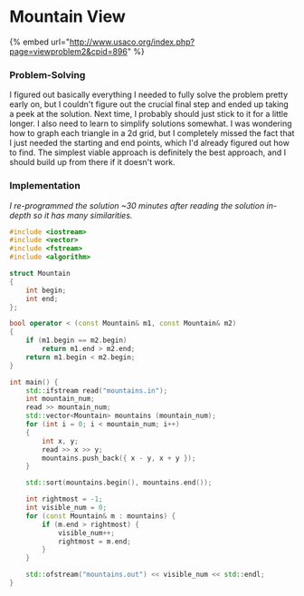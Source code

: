 # Mountain View

{% embed url="http://www.usaco.org/index.php?page=viewproblem2&cpid=896" %}

### Problem-Solving

I figured out basically everything I needed to fully solve the problem pretty early on, but I couldn't figure out the crucial final step and ended up taking a peek at the solution. Next time, I probably should just stick to it for a little longer. I also need to learn to simplify solutions somewhat. I was wondering how to graph each triangle in a 2d grid, but I completely missed the fact that I just needed the starting and end points, which I'd already figured out how to find. The simplest viable approach is definitely the best approach, and I should build up from there if it doesn't work.

### Implementation

_I re-programmed the solution \~30 minutes after reading the solution in-depth so it has many similarities._

```cpp
#include <iostream>
#include <vector>
#include <fstream>
#include <algorithm>

struct Mountain 
{
	int begin;
	int end;
};

bool operator < (const Mountain& m1, const Mountain& m2)
{
	if (m1.begin == m2.begin)
		return m1.end > m2.end;
	return m1.begin < m2.begin;
}

int main() {
	std::ifstream read("mountains.in");
	int mountain_num;
	read >> mountain_num;
	std::vector<Mountain> mountains (mountain_num);
	for (int i = 0; i < mountain_num; i++)
	{
		int x, y;
		read >> x >> y;
		mountains.push_back({ x - y, x + y });
	}

	std::sort(mountains.begin(), mountains.end());

	int rightmost = -1;
	int visible_num = 0;
	for (const Mountain& m : mountains) {
		if (m.end > rightmost) {
			visible_num++;
			rightmost = m.end;
		}
	}

	std::ofstream("mountains.out") << visible_num << std::endl;
}
```
